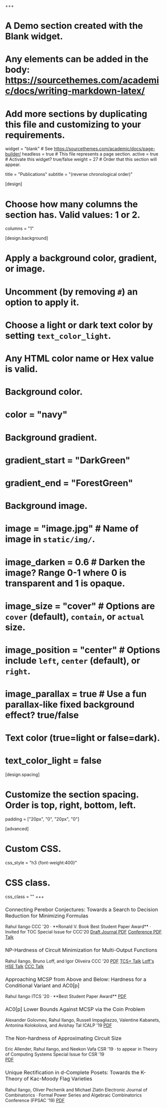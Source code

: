 +++
# A Demo section created with the Blank widget.
# Any elements can be added in the body: https://sourcethemes.com/academic/docs/writing-markdown-latex/
# Add more sections by duplicating this file and customizing to your requirements.

widget = "blank"  # See https://sourcethemes.com/academic/docs/page-builder/
headless = true  # This file represents a page section.
active = true  # Activate this widget? true/false
weight = 27  # Order that this section will appear.

title = "Publications"
subtitle = "(reverse chronological order)"

[design]
  # Choose how many columns the section has. Valid values: 1 or 2.
  columns = "1"

[design.background]
  # Apply a background color, gradient, or image.
  #   Uncomment (by removing `#`) an option to apply it.
  #   Choose a light or dark text color by setting `text_color_light`.
  #   Any HTML color name or Hex value is valid.

  # Background color.
  # color = "navy"
  
  # Background gradient.
  # gradient_start = "DarkGreen"
  # gradient_end = "ForestGreen"
  
  # Background image.
  # image = "image.jpg"  # Name of image in `static/img/`.
  # image_darken = 0.6  # Darken the image? Range 0-1 where 0 is transparent and 1 is opaque.
  # image_size = "cover"  #  Options are `cover` (default), `contain`, or `actual` size.
  # image_position = "center"  # Options include `left`, `center` (default), or `right`.
  # image_parallax = true  # Use a fun parallax-like fixed background effect? true/false
  
  # Text color (true=light or false=dark).
  # text_color_light = false

[design.spacing]
  # Customize the section spacing. Order is top, right, bottom, left.
  padding = ["20px", "0", "20px", "0"]

[advanced]
 # Custom CSS. 
 css_style = "h3 {font-weight:400}"
 
 # CSS class.
 css_class = ""
+++
<h3 style="font-weight:400">Connecting Perebor Conjectures: Towards a Search to Decision Reduction for Minimizing Formulas</h3>  
Rahul Ilango  
CCC '20 &middot; **Ronald V. Book Best Student Paper Award**  &middot; Invited for TOC Special Issue for CCC'20  
<a class="btn btn-outline-primary my-1 mr-1" href=".">Draft Journal PDF</a>
<a class="btn btn-outline-primary my-1 mr-1" href="https://drops.dagstuhl.de/opus/volltexte/2020/12583/">Conference PDF</a>
<a class="btn btn-outline-primary my-1 mr-1" href="https://www.youtube.com/watch?v=ga7VcHRnmFU&list=PL21xYwc6iV0UVy1EKGb5y39UpHjw7nQS1">Talk</a>


<h3 style="font-weight:400">NP-Hardness of Circuit Minimization for Multi-Output Functions</h3>  
Rahul Ilango, Bruno Loff, and Igor Oliveira  
CCC '20  
<a class="btn btn-outline-primary my-1 mr-1" href="https://eccc.weizmann.ac.il/report/2020/021/">PDF</a>
<a class="btn btn-outline-primary my-1 mr-1" href="https://sites.google.com/site/plustcs/past-talks/20200527rahulilangomit">TCS+ Talk</a>
<a class="btn btn-outline-primary my-1 mr-1" href="https://www.youtube.com/watch?v=Ezq1QUvaNHY">Loff's HSE Talk</a>
<a class="btn btn-outline-primary my-1 mr-1" href="https://www.youtube.com/watch?v=S4BjTQmdtZ4&list=PL21xYwc6iV0UEaabhztATs6vd42loCoc2&index=5">CCC Talk</a>

<h3 style="font-weight:400">Approaching MCSP from Above and Below: Hardness for a Conditional Variant and AC0[p]</h3>  
Rahul Ilango  
ITCS '20 &middot; **Best Student Paper Award**   
<a class="btn btn-outline-primary my-1 mr-1" href="https://drops.dagstuhl.de/opus/volltexte/2020/11719/pdf/LIPIcs-ITCS-2020-34.pdf">PDF</a>

<h3 style="font-weight:400">AC0[p] Lower Bounds Against MCSP via the Coin Problem</h3>    
Alexander Golovnev, Rahul Ilango, Russell Impagliazzo, Valentine Kabanets, Antonina Kolokolova, and Avishay Tal
ICALP '19  
<a class="btn btn-outline-primary my-1 mr-1" href="https://eccc.weizmann.ac.il/report/2019/018/">PDF</a>

<h3 style="font-weight:400">The Non-hardness of Approximating Circuit Size</h3>    
Eric Allender, Rahul Ilango, and Neekon Vafa  
CSR '19 &middot; to appear in Theory of Computing Systems Special Issue for CSR '19<br/>
<a class="btn btn-outline-primary my-1 mr-1" href="https://eccc.weizmann.ac.il/report/2018/173/">PDF</a>

<h3 style="font-weight:400">Unique Rectification in d-Complete Posets: Towards the K-Theory of Kac-Moody Flag Varieties</h3>     
Rahul Ilango, Oliver Pechenik and Michael Zlatin  
Electronic Journal of Combinatorics &middot; Formal Power Series and Algebraic Combinatorics Conference (FPSAC '19)  
<a class="btn btn-outline-primary my-1 mr-1" href="https://doi.org/10.37236/7903">PDF</a>
